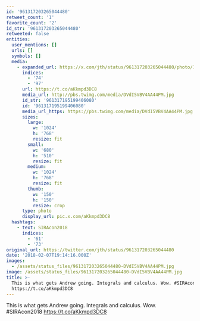 ```yaml
---
id: '961317203265044480'
retweet_count: '1'
favorite_count: '2'
id_str: '961317203265044480'
retweeted: false
entities:
  user_mentions: []
  urls: []
  symbols: []
  media:
    - expanded_url: https://x.com/jth/status/961317203265044480/photo/1
      indices:
        - '74'
        - '97'
      url: https://t.co/aKkmpd3DC8
      media_url: http://pbs.twimg.com/media/DVdI5VBV4AA44PM.jpg
      id_str: '961317195199406080'
      id: '961317195199406080'
      media_url_https: https://pbs.twimg.com/media/DVdI5VBV4AA44PM.jpg
      sizes:
        large:
          w: '1024'
          h: '768'
          resize: fit
        small:
          w: '680'
          h: '510'
          resize: fit
        medium:
          w: '1024'
          h: '768'
          resize: fit
        thumb:
          w: '150'
          h: '150'
          resize: crop
      type: photo
      display_url: pic.x.com/aKkmpd3DC8
  hashtags:
    - text: SIRAcon2018
      indices:
        - '61'
        - '73'
original_url: https://twitter.com/jth/status/961317203265044480
date: '2018-02-07T19:14:16.000Z'
images:
  - /assets/status_files/961317203265044480-DVdI5VBV4AA44PM.jpg
image: /assets/status_files/961317203265044480-DVdI5VBV4AA44PM.jpg
title: >-
  This is what gets Andrew going. Integrals and calculus. Wow. #SIRAcon2018
  https://t.co/aKkmpd3DC8
---
```


This is what gets Andrew going. Integrals and calculus. Wow. #SIRAcon2018 https://t.co/aKkmpd3DC8